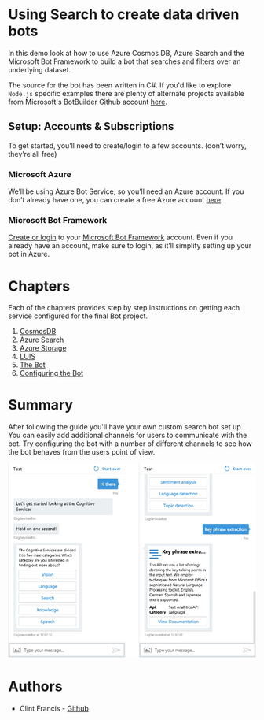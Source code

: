 # Using Search to create data driven bots

In this demo look at how to use Azure Cosmos DB, Azure Search and the Microsoft Bot Framework to build a bot that searches and filters over an underlying dataset.

The source for the bot has been written in C#. If you'd like to explore `Node.js` specific examples there are plenty of alternate projects available from Microsoft's BotBuilder Github account [here](https://github.com/Microsoft/BotBuilder-Samples).

## Setup: Accounts & Subscriptions

To get started, you’ll need to create/login to a few accounts. (don’t worry, they’re all free)

### Microsoft Azure

We’ll be using Azure Bot Service, so you’ll need an Azure account. If you don’t already have one, you can create a free Azure account [here](https://azure.microsoft.com/free/).

### Microsoft Bot Framework

[Create or login](https://dev.botframework.com/identity/signin?requestUrl=%2F) to your [Microsoft Bot Framework](https://dev.botframework.com/) account. Even if you already have an account, make sure to login, as it’ll simplify setting up your bot in Azure.

# Chapters

Each of the chapters provides step by step instructions on getting each service configured for the final Bot project.

1. [CosmosDB](CosmosDB.md)
2. [Azure Search](AzureSearch.md)
3. [Azure Storage](AzureStorage.md)
4. [LUIS](LUIS.md)
5. [The Bot](Bot.md)
6. [Configuring the Bot](BotConfigure.md)

# Summary

After following the guide you'll have your own custom search bot set up. You can easily add additional channels for users to communicate with the bot. Try configuring the bot with a number of different channels to see how the bot behaves from the users point of view.

![](images/9_01_Bot_Complete.png)

# Authors
- Clint Francis - [Github](https://github.com/clintfrancis)
